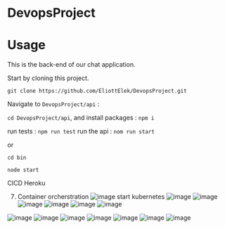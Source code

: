 # DevopsProject

# Usage
  
  This is the back-end of our chat application. 
  
  Start by cloning this project. 
  
  `git clone https://github.com/EliottElek/DevopsProject.git`
  
  Navigate to `DevopsProject/api` : 
  
  `cd DevopsProject/api`, and install packages : 
  `npm i`
  
  run tests : `npm run test` 
  run the api : `nom run start` 
  
  or 
  
  `cd bin`
  
  `node start`

CICD Heroku

 7. Container orcherstration
 ![image](https://user-images.githubusercontent.com/64375473/146963143-fa66c9bb-ca3b-4a64-8f0f-b6ac5340aefc.png)
 start kubernetes
![image](https://user-images.githubusercontent.com/64375473/146964465-581f2752-3ac4-47fe-941c-7a5483c02a70.png)
![image](https://user-images.githubusercontent.com/64375473/146976579-93495256-bfe0-4190-b30e-807ba2f433f0.png)
![image](https://user-images.githubusercontent.com/64375473/146976792-5b66ae7b-e7ef-4b8a-b09a-2b713b9dbbf3.png)
![image](https://user-images.githubusercontent.com/64375473/146981578-eef830dc-f7a3-4db4-b5f9-3bc7f4b3b1df.png)
![image](https://user-images.githubusercontent.com/64375473/146981655-0f52f917-d719-4b27-9612-b46795af4941.png)
![image](https://user-images.githubusercontent.com/64375473/146990643-b3215cfb-db17-46d0-840c-8a86165c6f6f.png)

 ![image](https://user-images.githubusercontent.com/64375473/146779600-a15f622f-3465-4506-88e2-f0d6cdbdfa9e.png)
![image](https://user-images.githubusercontent.com/64375473/146781191-aad85349-302e-4fe3-948c-2ef4a2e4613e.png)
![image](https://user-images.githubusercontent.com/64375473/146781294-ff788e53-d6fd-40d7-9f22-4b8139b55fa5.png)
![image](https://user-images.githubusercontent.com/64375473/146781336-8c0852e5-1bb8-49cd-8def-7cfb184c3ec1.png)
![image](https://user-images.githubusercontent.com/64375473/146781752-918cb468-2cbb-454a-8a35-d04ab1a00871.png)
![image](https://user-images.githubusercontent.com/64375473/146781777-922d8be0-8841-41d5-bd9b-37bc5684ecec.png)
![image](https://user-images.githubusercontent.com/64375473/146781877-fb532e61-f2a0-49e1-9cf0-89b6468c49d3.png)

